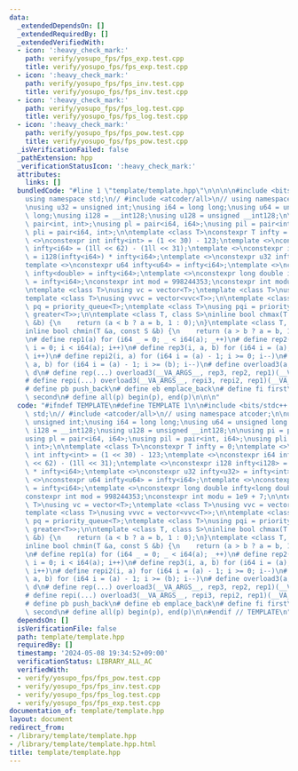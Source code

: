 ```yaml
---
data:
  _extendedDependsOn: []
  _extendedRequiredBy: []
  _extendedVerifiedWith:
  - icon: ':heavy_check_mark:'
    path: verify/yosupo_fps/fps_exp.test.cpp
    title: verify/yosupo_fps/fps_exp.test.cpp
  - icon: ':heavy_check_mark:'
    path: verify/yosupo_fps/fps_inv.test.cpp
    title: verify/yosupo_fps/fps_inv.test.cpp
  - icon: ':heavy_check_mark:'
    path: verify/yosupo_fps/fps_log.test.cpp
    title: verify/yosupo_fps/fps_log.test.cpp
  - icon: ':heavy_check_mark:'
    path: verify/yosupo_fps/fps_pow.test.cpp
    title: verify/yosupo_fps/fps_pow.test.cpp
  _isVerificationFailed: false
  _pathExtension: hpp
  _verificationStatusIcon: ':heavy_check_mark:'
  attributes:
    links: []
  bundledCode: "#line 1 \"template/template.hpp\"\n\n\n\n#include <bits/stdc++.h>\n\
    using namespace std;\n// #include <atcoder/all>\n// using namespace atcoder;\n\
    \nusing u32 = unsigned int;\nusing i64 = long long;\nusing u64 = unsigned long\
    \ long;\nusing i128 = __int128;\nusing u128 = unsigned __int128;\n\nusing pi =\
    \ pair<int, int>;\nusing pl = pair<i64, i64>;\nusing pil = pair<int, i64>;\nusing\
    \ pli = pair<i64, int>;\n\ntemplate <class T>\nconstexpr T infty = 0;\ntemplate\
    \ <>\nconstexpr int infty<int> = (1 << 30) - 123;\ntemplate <>\nconstexpr i64\
    \ infty<i64> = (1ll << 62) - (1ll << 31);\ntemplate <>\nconstexpr i128 infty<i128>\
    \ = i128(infty<i64>) * infty<i64>;\ntemplate <>\nconstexpr u32 infty<u32> = infty<int>;\n\
    template <>\nconstexpr u64 infty<u64> = infty<i64>;\ntemplate <>\nconstexpr double\
    \ infty<double> = infty<i64>;\ntemplate <>\nconstexpr long double infty<long double>\
    \ = infty<i64>;\nconstexpr int mod = 998244353;\nconstexpr int modu = 1e9 + 7;\n\
    \ntemplate <class T>\nusing vc = vector<T>;\ntemplate <class T>\nusing vvc = vector<vc<T>>;\n\
    template <class T>\nusing vvvc = vector<vvc<T>>;\n\ntemplate <class T>\nusing\
    \ pq = priority_queue<T>;\ntemplate <class T>\nusing pqi = priority_queue<T, vector<T>,\
    \ greater<T>>;\n\ntemplate <class T, class S>\ninline bool chmax(T &a, const S\
    \ &b) {\n    return (a < b ? a = b, 1 : 0);\n}\ntemplate <class T, class S>\n\
    inline bool chmin(T &a, const S &b) {\n    return (a > b ? a = b, 1 : 0);\n}\n\
    \n# define rep1(a) for (i64 _ = 0; _ < i64(a); _++)\n# define rep2(i, a) for (i64\
    \ i = 0; i < i64(a); i++)\n# define rep3(i, a, b) for (i64 i = (a); i < i64(b);\
    \ i++)\n# define repi2(i, a) for (i64 i = (a) - 1; i >= 0; i--)\n# define repi3(i,\
    \ a, b) for (i64 i = (a) - 1; i >= (b); i--)\n# define overload3(a, b, c, d, ...)\
    \ d\n# define rep(...) overload3(__VA_ARGS__, rep3, rep2, rep1)(__VA_ARGS__)\n\
    # define repi(...) overload3(__VA_ARGS__, repi3, repi2, rep1)(__VA_ARGS__)\n\n\
    # define pb push_back\n# define eb emplace_back\n# define fi first\n# define se\
    \ second\n# define all(p) begin(p), end(p)\n\n\n"
  code: "#ifndef TEMPLATE\n#define TEMPLATE 1\n\n#include <bits/stdc++.h>\nusing namespace\
    \ std;\n// #include <atcoder/all>\n// using namespace atcoder;\n\nusing u32 =\
    \ unsigned int;\nusing i64 = long long;\nusing u64 = unsigned long long;\nusing\
    \ i128 = __int128;\nusing u128 = unsigned __int128;\n\nusing pi = pair<int, int>;\n\
    using pl = pair<i64, i64>;\nusing pil = pair<int, i64>;\nusing pli = pair<i64,\
    \ int>;\n\ntemplate <class T>\nconstexpr T infty = 0;\ntemplate <>\nconstexpr\
    \ int infty<int> = (1 << 30) - 123;\ntemplate <>\nconstexpr i64 infty<i64> = (1ll\
    \ << 62) - (1ll << 31);\ntemplate <>\nconstexpr i128 infty<i128> = i128(infty<i64>)\
    \ * infty<i64>;\ntemplate <>\nconstexpr u32 infty<u32> = infty<int>;\ntemplate\
    \ <>\nconstexpr u64 infty<u64> = infty<i64>;\ntemplate <>\nconstexpr double infty<double>\
    \ = infty<i64>;\ntemplate <>\nconstexpr long double infty<long double> = infty<i64>;\n\
    constexpr int mod = 998244353;\nconstexpr int modu = 1e9 + 7;\n\ntemplate <class\
    \ T>\nusing vc = vector<T>;\ntemplate <class T>\nusing vvc = vector<vc<T>>;\n\
    template <class T>\nusing vvvc = vector<vvc<T>>;\n\ntemplate <class T>\nusing\
    \ pq = priority_queue<T>;\ntemplate <class T>\nusing pqi = priority_queue<T, vector<T>,\
    \ greater<T>>;\n\ntemplate <class T, class S>\ninline bool chmax(T &a, const S\
    \ &b) {\n    return (a < b ? a = b, 1 : 0);\n}\ntemplate <class T, class S>\n\
    inline bool chmin(T &a, const S &b) {\n    return (a > b ? a = b, 1 : 0);\n}\n\
    \n# define rep1(a) for (i64 _ = 0; _ < i64(a); _++)\n# define rep2(i, a) for (i64\
    \ i = 0; i < i64(a); i++)\n# define rep3(i, a, b) for (i64 i = (a); i < i64(b);\
    \ i++)\n# define repi2(i, a) for (i64 i = (a) - 1; i >= 0; i--)\n# define repi3(i,\
    \ a, b) for (i64 i = (a) - 1; i >= (b); i--)\n# define overload3(a, b, c, d, ...)\
    \ d\n# define rep(...) overload3(__VA_ARGS__, rep3, rep2, rep1)(__VA_ARGS__)\n\
    # define repi(...) overload3(__VA_ARGS__, repi3, repi2, rep1)(__VA_ARGS__)\n\n\
    # define pb push_back\n# define eb emplace_back\n# define fi first\n# define se\
    \ second\n# define all(p) begin(p), end(p)\n\n#endif // TEMPLATE\n"
  dependsOn: []
  isVerificationFile: false
  path: template/template.hpp
  requiredBy: []
  timestamp: '2024-05-08 19:34:52+09:00'
  verificationStatus: LIBRARY_ALL_AC
  verifiedWith:
  - verify/yosupo_fps/fps_pow.test.cpp
  - verify/yosupo_fps/fps_inv.test.cpp
  - verify/yosupo_fps/fps_log.test.cpp
  - verify/yosupo_fps/fps_exp.test.cpp
documentation_of: template/template.hpp
layout: document
redirect_from:
- /library/template/template.hpp
- /library/template/template.hpp.html
title: template/template.hpp
---
```

